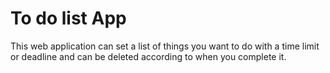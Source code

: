 # To do list App

This web application can set a list of things you want to do with a time limit or deadline and can be deleted according to when you complete it.
